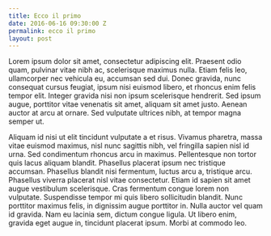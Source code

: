 ```yaml
---
title: Ecco il primo
date: 2016-06-16 09:30:00 Z
permalink: ecco il primo
layout: post
---
```


Lorem ipsum dolor sit amet, consectetur adipiscing elit. Praesent odio quam, pulvinar vitae nibh ac, scelerisque maximus nulla. Etiam felis leo, ullamcorper nec vehicula eu, accumsan sed dui. Donec gravida, nunc consequat cursus feugiat, ipsum nisi euismod libero, et rhoncus enim felis tempor elit. Integer gravida nisi non ipsum scelerisque hendrerit. Sed ipsum augue, porttitor vitae venenatis sit amet, aliquam sit amet justo. Aenean auctor at arcu at ornare. Sed vulputate ultrices nibh, at tempor magna semper ut.

Aliquam id nisi ut elit tincidunt vulputate a et risus. Vivamus pharetra, massa vitae euismod maximus, nisl nunc sagittis nibh, vel fringilla sapien nisl id urna. Sed condimentum rhoncus arcu in maximus. Pellentesque non tortor quis lacus aliquam blandit. Phasellus placerat ipsum nec tristique accumsan. Phasellus blandit nisi fermentum, luctus arcu a, tristique arcu. Phasellus viverra placerat nisl vitae consectetur. Etiam id sapien sit amet augue vestibulum scelerisque. Cras fermentum congue lorem non vulputate. Suspendisse tempor mi quis libero sollicitudin blandit. Nunc porttitor maximus felis, in dignissim augue porttitor in. Nulla auctor vel quam id gravida. Nam eu lacinia sem, dictum congue ligula. Ut libero enim, gravida eget augue in, tincidunt placerat ipsum. Morbi at commodo leo.

